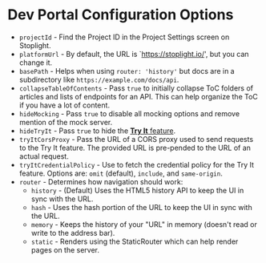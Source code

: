 # Dev Portal Configuration Options

- `projectId` - Find the Project ID in the Project Settings screen on Stoplight.
- `platformUrl` - By default, the URL is `https://stoplight.io/', but you can change it.
- `basePath` - Helps when using `router: 'history'` but docs are in a subdirectory like `https://example.com/docs/api`.
- `collapseTableOfContents` - Pass `true` to initially collapse ToC folders of articles and lists of endpoints for an API. This can help organize the ToC if you have a lot of content.
- `hideMocking` - Pass `true` to disable all mocking options and remove mention of the mock server.
- `hideTryIt` - Pass `true` to hide the [**Try It** feature](https://docs.stoplight.io/docs/platform/ZG9jOjM2OTM3Mjky-try-it).
- `tryItCorsProxy` - Pass the URL of a CORS proxy used to send requests to the Try It feature. The provided URL is pre-pended to the URL of an actual request.
- `tryItCredentialPolicy` - Use to fetch the credential policy for the Try It feature. Options are: `omit` (default), `include`, and `same-origin`.
- `router` -  Determines how navigation should work:
  - `history` - (Default) Uses the HTML5 history API to keep the UI in sync with the URL.
  - `hash` - Uses the hash portion of the URL to keep the UI in sync with the URL.
  - `memory` - Keeps the history of your "URL" in memory (doesn't read or write to the address bar).
  - `static` - Renders using the StaticRouter which can help render pages on the server.